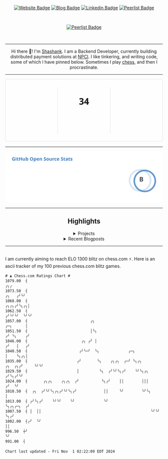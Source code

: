 <div align="center"><p><a href="https://ssnk.in"><img src="https://img.shields.io/badge/-Website-3B7EBF?style=for-the-badge&amp;logo=amp&amp;logoColor=white" alt="Website Badge"></a> <a href="https://hashnode.ssnk.in"><img src="https://img.shields.io/badge/-Blog-3B7EBF?style=for-the-badge&amp;logo=Hashnode&amp;logoColor=white" alt="Blog Badge"></a> <a href="https://linkedin.com/in/shashank-priyadarshi"><img src="https://img.shields.io/badge/-LinkedIn-3B7EBF?style=for-the-badge&amp;logo=Linkedin&amp;logoColor=white" alt="Linkedin Badge"></a> <a href="https://peerlist.io/shasha"><img src="https://img.shields.io/badge/-PeerList-3B7EBF?style=for-the-badge&amp;logo=Peerlist&amp;logoColor=white" alt="Peerlist Badge"/></a></p></br> <p><a href="https://holopin.io/@shashankpriyadarshi"><img src="https://holopin.me/shashankpriyadarshi" alt="Peerlist Badge"/></a></p></br> <hr><p>Hi there 👋! I'm <a href="https://ssnk.in">Shashank</a>. I am a Backend Developer, currently building distributed payment solutions at <a href="https://npci.org.in">NPCI</a>. I like tinkering, and writing code, some of which I have pinned below. Sometimes I play <a href="https://www.chess.com/member/ttefabob">chess</a>, and then I procrastinate.</p><hr><p><img src="./assets/images/streak_stats.svg"/></p><hr><p><img src="./assets/images/open_source_stats.svg"/></p><hr><h2>Highlights</h2><details><summary>Projects</summary><br /><ul><li><a href="https://github.com/shashank-priyadarshi/services" target="_blank" rel="noopener noreferrer">services</a> Last Updated : 2024-10-29</li><li><a href="https://github.com/shashank-priyadarshi/go" target="_blank" rel="noopener noreferrer">go</a> Last Updated : 2024-10-29</li><li><a href="https://github.com/shashank-priyadarshi/jaeger" target="_blank" rel="noopener noreferrer">jaeger</a> Last Updated : 2024-10-28</li><li><a href="https://github.com/shashank-priyadarshi/windows-rs" target="_blank" rel="noopener noreferrer">windows-rs</a> Last Updated : 2024-10-28</li><li><a href="https://github.com/shashank-priyadarshi/utils" target="_blank" rel="noopener noreferrer">utils</a> Last Updated : 2024-10-21</li></ul></details><details><summary>Recent Blogposts</summary><br /><ul><li><a href="https://hashnode.ssnk.in/traffic-light-simulator-in-angular-2023" target="_blank" rel="noopener noreferrer">Traffic Light Simulator in Angular</a> Published : 2023-09-16</li><li><a href="https://hashnode.ssnk.in/oop-in-go-interfaces" target="_blank" rel="noopener noreferrer">OOP in Go: Interfaces</a> Published : 2023-03-04</li><li><a href="https://hashnode.ssnk.in/oop-in-go-structs" target="_blank" rel="noopener noreferrer">OOP in Go: Structs</a> Published : 2023-02-24</li></ul></details><hr></div></br>I am currently aiming to reach ELO 1300 blitz on chess.com ⚡. Here is an ascii tracker of my 100 previous chess.com blitz games.
  
  
  ```
# ♟︎ Chess.com Ratings Chart #
 1079.00  ┤                                                                                                ╭╮╭
 1073.50  ┤                                                                                          ╭╮   ╭╯╰╯
 1068.00  ┤                                                                                     ╭╮╭╮╭╯╰╮╭╮│
 1062.50  ┤                                                                                    ╭╯╰╯╰╯  ╰╯╰╯
 1057.00  ┤                            ╭╮                                             ╭─╮      │
 1051.50  ┤                            │╰╮                                           ╭╯ ╰╮    ╭╯
 1046.00  ┤                        ╭╮ ╭╯ │                                          ╭╯   │   ╭╯
 1040.50  ┤                       ╭╯╰─╯  ╰╮             ╭─╮                         │    ╰╮╭╮│
 1035.00  ┤                      ╭╯       ╰╮    ╭╮╭╮  ╭─╯ ╰╮╭╮               ╭╮  ╭╮╭╯     ╰╯╰╯
 1029.50  ┤                      │         ╰╮  ╭╯╰╯╰╮╭╯    ╰╯╰╮╭╮           ╭╯╰╮╭╯╰╯
 1024.00  ┤       ╭╮╭╮    ╭╮╭╮  ╭╯          ╰╮╭╯    ││        │││          ╭╯  ╰╯
 1018.50  ┤  ╭╮  ╭╯╰╯╰╮╭╮╭╯╰╯╰╮╭╯            ││     ╰╯        ╰╯╰╮         │
 1013.00  ┤ ╭╯╰╮╭╯    ╰╯╰╯    ╰╯             ╰╯                  ╰╮╭╮╭─╮  ╭╯
 1007.50  ┤ │  ││                                                 ╰╯╰╯ ╰╮╭╯
 1002.00  ┤╭╯  ╰╯                                                       ││
  996.50  ┼╯                                                            ╰╯
  991.00  ┤

Chart last updated - Fri Nov  1 02:22:09 EDT 2024  
  ```
  
